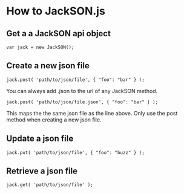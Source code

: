 # How to JackSON.js

## Get a a JackSON api object
	var jack = new JackSON();

## Create a new json file
	jack.post( 'path/to/json/file', { "foo": "bar" } );

You can always add .json to the url of any JackSON method.

	jack.post( 'path/to/json/file.json', { "foo": "bar" } );

This maps the the same json file as the line above.
Only use the post method when creating a new json file.

## Update a json file
	jack.put( 'path/to/json/file', { "foo": "buzz" } );

## Retrieve a json file
	jack.get( 'path/to/json/file' );

